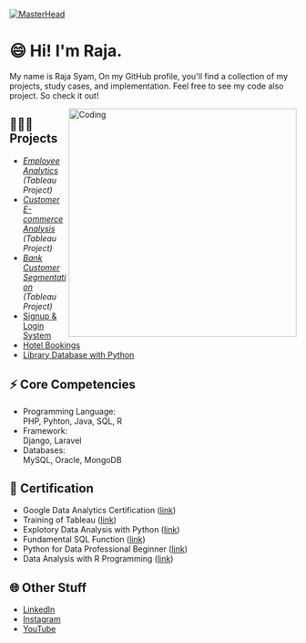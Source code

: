[![MasterHead](https://contentstatic.techgig.com/photo/msid-79198297/Software-development-guide-that-every-programmer-should-know.jpg)](https://github.com/Syamabbas/)

# 😄 Hi! I'm Raja.

My name is Raja Syam, On my GitHub profile, you'll find a collection of my projects, study cases, and implementation. Feel free to see my code also project. So check it out!


<img align="right" alt="Coding" width="400" src="https://i.pinimg.com/originals/e4/26/70/e426702edf874b181aced1e2fa5c6cde.gif">

## 👨🏼‍💻 Projects
- *[Employee Analytics](https://public.tableau.com/app/profile/raja.syam/viz/EmployeeAnalysis_16836985855960/Dashboard1) (Tableau Project)*
- *[Customer E-commerce Analysis](https://public.tableau.com/app/profile/raja.syam/viz/CustomerAnalysis_16836434866530/Dashboard1) (Tableau Project)*
- *[Bank Customer Segmentation](https://public.tableau.com/app/profile/raja.syam/viz/BankCustomerSegmentation_16828303955170/Storyline) (Tableau Project)*
- [Signup & Login System](https://github.com/rajasyamabbas/signup-login-system)
- [Hotel Bookings](https://github.com/Syamabbas/hotel-bookings/tree/main)
- [Library Database with Python](https://github.com/Syamabbas/program-database-perpustakaan/tree/main)

## ⚡ Core Competencies
- Programming Language: <br>
  PHP, Pyhton, Java, SQL, R
- Framework: <br>
  Django, Laravel
- Databases: <br>
  MySQL, Oracle, MongoDB

## 📑 Certification
- Google Data Analytics Certification ([link](https://www.coursera.org/account/accomplishments/specialization/certificate/ULTFRBGFC7R5))
- Training of Tableau ([link](https://www.udemy.com/certificate/UC-9b8bb7e6-9f05-4937-b28f-5afaff1813b8/))
- Explotory Data Analysis with Python ([link](https://academy.dqlab.id/Certificate_check/result/DQLABINTP1NRFTIB))
- Fundamental SQL Function ([link](https://academy.dqlab.id/Certificate_check/result/DQLABSQLT2VHDVHG))
- Python for Data Professional Beginner ([link](https://academy.dqlab.id/Certificate_check/result/DQLABINTP1LQTRPG))
- Data Analysis with R Programming ([link](https://www.coursera.org/account/accomplishments/certificate/PDPEHUWVXM2P))

## 🌐 Other Stuff
- [LinkedIn](https://www.linkedin.com/in/raja-syam-abbas-shagir/)
- [Instagram](https://instagram.com/rajasyamabbas)
- [YouTube](https://youtube.com/@syam-data)

<!---
Syamabbas/RajaSyam is a ✨ special ✨ repository because its `README.md` (this file) appears on your GitHub profile.
You can click the Preview link to take a look at your changes.
--->
